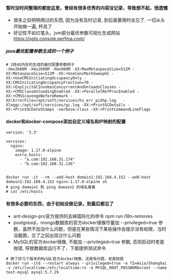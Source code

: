 #### 暂时没时间整理的都放这里，曾经有很多优秀的内容没记录，导致想不起，很遗憾

* 很多之前明明用过的东西, 因为没有及时记录, 到后面要用时全忘了. 一切从头开始做一遍, 杯具了
* 好记性不如烂笔头，jvm部分最优参数可视化生成网站 https://opts.console.perfma.com/

##### java最优配置参数生成的一个例子
```
# 2核4G内存的生成的最优配置参数例子
-Xmx2688M -Xms2688M -Xmn960M -XX:MaxMetaspaceSize=512M -XX:MetaspaceSize=512M -XX:+UseConcMarkSweepGC -XX:+UseCMSInitiatingOccupancyOnly -XX:CMSInitiatingOccupancyFraction=70 -XX:+ExplicitGCInvokesConcurrentAndUnloadsClasses -XX:+CMSClassUnloadingEnabled -XX:+ParallelRefProcEnabled -XX:+CMSScavengeBeforeRemark -XX:ErrorFile=/opt/soft/services/hs_err_pid%p.log   -Xloggc:/opt/soft/services/gc.log -XX:+PrintGCDetails -XX:+PrintGCDateStamps -verbose:class -XX:+PrintCommandLineFlags
```

#### docker和docker-compose添加自定义域名和IP映射的配置
```
version: '3.3'

services:
  nginx:
    image: 1.17.0-alpine
    extra_hosts:
      - "a.com:192.168.31.174"
      - "b.com:192.168.31.136"


docker run -it --rm --add-host domain1:192.168.4.152 --add-host domain2:192.168.4.152 nginx:1.17.0-alpine sh
# ping domain1 和 ping domain2 的域名看看
# cat /etc/hosts
```

#### 有很多必要的东西，由于初始没做记录，到最后都忘了
* ant-design-pro官方提供的去掉国际化的命令 npm run i18n-removes
* postgresql，mongo数据库的官方docker镜像尽量加 --privileged=true 参数，虽然不加没什么问题，但是在某些情况下某些操作会提示没有权限，当时没截图，忘了之前出现过什么问题
* MySQL的官方docker镜像, 不能加 --privileged=true 参数, 否则启动时老是抛错, 导致数据库运行不了，下面提供测试命令
```
# 换了好几个版本的MySQL官方docker镜像，还是有问题，老是抛错
docker run -itd --restart always --privileged=true -e TZ=Asia/Shanghai -v /etc/localtime:/etc/localtime:ro -e MYSQL_ROOT_PASSWORD=root --name test-mysql mysql:5.7.29
```